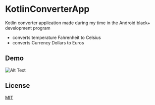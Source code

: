 # KotlinConverterApp
Kotlin converter application made during my time in the Android black+ development program

- converts temperature Fahrenheit to Celsius
- converts Currency Dollars to Euros

## Demo
![Alt Text](https://media3.giphy.com/media/8qWMtE0fvCpGii0KAe/giphy.gif?cid=790b76114330e38f6532f5c8e78501ad9d4ffd68fa105a57&rid=giphy.gif&ct=g)

## License
[MIT](https://choosealicense.com/licenses/mit/)
